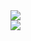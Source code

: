 <!-- https://github.com/anuraghazra/github-readme-stats -->
<div display="flex">
    
 <div>
   <img src="https://github-readme-stats.vercel.app/api?username=HHUUYYLLEE&show_icons=true&theme=react&custom_title=Lê%20Bá%20Huy%27s%20Github%20Stats&bg_color=30,0F172A,581C87,0F172A,0F172A,581C87,0F172A,0F172A,0F172A&ring_color=00ff00&include_all_commits=true"/>
 </div>
    
 <div>
   <img src="https://github-readme-stats.vercel.app/api/top-langs/?username=HHUUYYLLEE&show_icons=true&theme=react&layout=pie"/>
 </div>

</div>
